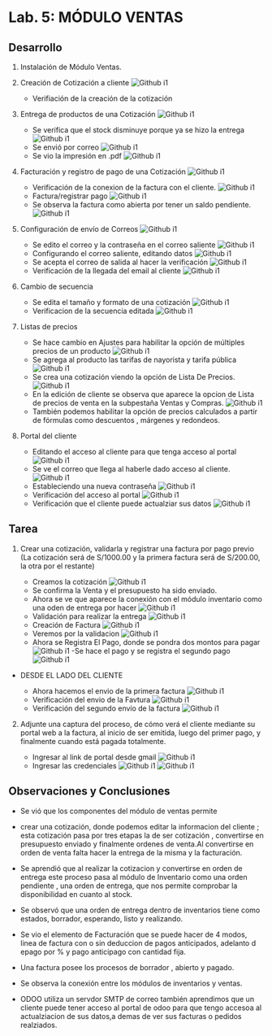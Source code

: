 ﻿# Lab. 5: MÓDULO VENTAS

## Desarrollo

1.  Instalación de Módulo Ventas.
2.  Creación de Cotización a cliente
    ![Github i1](images/2.4.png)

    - Verifiación de la creación de la cotización

3)  Entrega de productos de una Cotización
    ![Github i1](images/ComprovandoValidacionStockSuficiente.png)

    - Se verifica que el stock disminuye porque ya se hizo la entrega
      ![Github i1](images/DisminucionDelStock.png)
    - Se envió por correo
      ![Github i1](images/SendMail.png)
    - Se vio la impresión en .pdf
      ![Github i1](images/Print.png)

4)  Facturación y registro de pago de una Cotización
    ![Github i1](images/FacturaValidada.png)

    - Verificación de la conexion de la factura con el cliente.
      ![Github i1](images/DeudaCliente.png)
    - Factura/registrar pago
      ![Github i1](images/RegistrandoPago.png)
    - Se observa la factura como abierta por tener un saldo pendiente.
      ![Github i1](images/FacturaAbierta.png)

5)  Configuración de envío de Correos
    ![Github i1](images/FacturaAbierta.png)

    - Se edito el correo y la contraseña en el correo saliente
      ![Github i1](images/5.2.AgregarCorreo.png)
    - Configurando el correo saliente, editando datos
      ![Github i1](images/ConfigurandoCorreoSaliente.png)
    - Se acepta el correo de salida al hacer la verificación
      ![Github i1](images/PruebaSatisfactoria.png)
    - Verificación de la llegada del email al cliente
      ![Github i1](images/FacturaRecibida.png)

6)  Cambio de secuencia

    - Se edita el tamaño y formato de una cotización
      ![Github i1](images/EditSecuencias.png)
    - Verificacion de la secuencia editada
      ![Github i1](images/CambioEfectuado.png)

7)  Listas de precios

    - Se hace cambio en Ajustes para habilitar la opción de múltiples precios de un producto
      ![Github i1](images/HabilitarMultiplesPRECIOS.png)
    - Se agrega al producto las tarifas de nayorista y tarifa pública
      ![Github i1](images/AgregarListaDePrecios.png)
    - Se crea una cotización viendo la opción de Lista De Precios.
      ![Github i1](images/CreandoCotizaciónConPrecios.png)
    - En la edición de cliente se observa que aparece la opcion de Lista de precios de venta en la subpestaña Ventas y Compras.
      ![Github i1](images/OpcionClienteConPrecios.png)
    - También podemos habilitar la opción de precios calculados a partir de fórmulas como descuentos , márgenes y redondeos.

8)  Portal del cliente
    - Editando el acceso al cliente para que tenga acceso al portal
      ![Github i1](images/Acceso.png)
    - Se ve el correo que llega al haberle dado acceso al cliente.
      ![Github i1](images/Correo.png)
    - Estableciendo una nueva contraseña
      ![Github i1](images/8.5.png)
    - Verificación del acceso al portal
      ![Github i1](images/8.6.png)
    - Verificación que el cliente puede actualziar sus datos
      ![Github i1](images/ActualizarDatos.png)

## **Tarea**

1. Crear una cotización, validarla y registrar una factura por pago previo (La cotización será de S/1000.00 y la primera factura será de S/200.00, la otra por el restante)

   - Creamos la cotización
     ![Github i1](images/CreandoCot.png)
   - Se confirma la Venta y el presupuesto ha sido enviado.
   - Ahora se ve que aparece la conexión con el módulo inventario como una oden de entrega por hacer
     ![Github i1](images/VistaInventarios.png)
   - Validación para realizar la entrega
     ![Github i1](images/Validacion.png)
   - Creación de Factura
     ![Github i1](images/Factura.png)
   - Veremos por la validacion
     ![Github i1](images/ValidacionDeFactura.png)
   - Ahora se Registra El Pago, donde se pondra dos montos para pagar
     ![Github i1](images/Pay.png)
     -Se hace el pago y se registra el segundo pago
     ![Github i1](images/SegundoPago.png)

- DESDE EL LADO DEL CLIENTE

  - Ahora hacemos el envio de la primera factura
    ![Github i1](images/EnviarPrimeraFact.png)
  - Verificación del envio de la Favtura
    ![Github i1](images/MsnFactura.png)
  - Verificación del segundo envío de la factura
    ![Github i1](images/FAC2.png)

2. Adjunte una captura del proceso, de cómo verá el cliente mediante su portal web a la factura, al inicio de ser emitida, luego del primer pago, y finalmente cuando está pagada totalmente.

   - Ingresar al link de portal desde gmail
     ![Github i1](images/msnPortal.png)
   - Ingresar las credenciales
     ![Github i1](images/IngresoCred.png)
     ![Github i1](images/VistaPortal.png)

## Observaciones y Conclusiones

- Se vió que los componentes del módulo de ventas permite
- crear una cotización, donde podemos editar la informacion del cliente ; esta cotización pasa por tres etapas la de ser cotización , convertirse en presupuesto enviado y finalmente ordenes de venta.Al convertirse en orden de venta falta hacer la entrega de la misma y la facturación.
- Se aprendió que al realizar la cotizacion y convertirse en orden de entrega este proceso pasa al módulo de Inventario como una orden pendiente , una orden de entrega, que nos permite comprobar la disponibilidad en cuanto al stock.
- Se observó que una orden de entrega dentro de inventarios tiene como estados, borrador, esperando, listo y realizando.
- Se vio el elemento de Facturación que se puede hacer de 4 modos, linea de factura con o sin deduccion de pagos anticipados, adelanto d epago por % y pago anticipago con cantidad fija.

- Una factura posee los procesos de borrador , abierto y pagado.
- Se observa la conexión entre los módulos de inventarios y ventas.
- ODOO utiliza un servdor SMTP de correo también aprendimos que un cliente
  puede tener acceso al portal de odoo para que tengo accesoa al actualziacion de sus datos,a demas de ver sus facturas o pedidos realziados.
